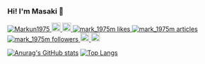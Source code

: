 ### Hi! I'm Masaki 👋

<p align="left"> 
  <a href="https://github.com/Markun1975/Markun1975/">
    <img src="https://komarev.com/ghpvc/?username=Markun1975" alt="Markun1975" />
  </a>
  <a href="http://twitter.com/mark_1975M">
    <img height="20" src="https://img.shields.io/twitter/follow/mark_1975M?label=Twitter&logo=twitter&style=flat" />
  </a>
  <a href="https://github.com/Markun1975">
    <img height="20" src="https://img.shields.io/github/followers/Markun1975?label=follow&logo=github&style=flat" />
  </a>
   <!-- Like のバッジ -->
  <a href="https://zenn.dev/mark_1975m">
    <img src="https://zenn.badge.nikaera.com/s/mark_1975m/likes?style=plastic" alt="mark_1975m likes" />
  </a>

  <!-- Articles のバッジ -->
  <a href="https://zenn.dev/mark_1975m/articles">
    <img src="https://zenn.badge.nikaera.com/s/mark_1975m/articles?style=plastic" alt="mark_1975m articles" />
  </a>

  <!-- Followers のバッジ -->
  <a href="https://zenn.dev/mark_1975m/followers">
    <img src="https://zenn.badge.nikaera.com/s/mark_1975m/followers?style=plastic" alt="mark_1975m followers" />
  </a>
  <a href="http://qiita.com/mark_1975M">
    <img height="20" src="https://qiita-badge.apiapi.app/s/mark_1975M/posts.svg" />
  </a>
  <//qiita.com/mark_1975M">
    <img height="20" src="https://qiita-badge.apiapi.app/s/mark_1975M/contributions.svg" />
  </a>
</p>
  
  [![Anurag's GitHub stats](https://github-readme-stats.vercel.app/api?username=Markun1975)](https://github.com/Markun1975/github-readme-stats)
  [![Top Langs](https://github-readme-stats.vercel.app/api/top-langs/?username=Markun1975&layout=compact)](https://github.com/Markun1975/github-readme-stats)
